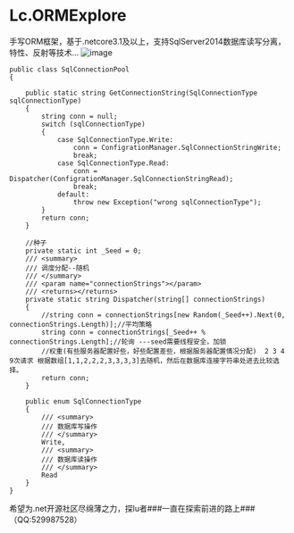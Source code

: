 # Lc.ORMExplore
手写ORM框架，基于.netcore3.1及以上，支持SqlServer2014数据库读写分离，特性、反射等技术...
![image](https://user-images.githubusercontent.com/26539681/112271863-6c123080-8cb6-11eb-8a53-72982c641c8e.png)

    public class SqlConnectionPool
    {
    
        public static string GetConnectionString(SqlConnectionType sqlConnectionType)
        {
            string conn = null;
            switch (sqlConnectionType)
            {
                case SqlConnectionType.Write:
                    conn = ConfigrationManager.SqlConnectionStringWrite;
                    break;
                case SqlConnectionType.Read:
                    conn = Dispatcher(ConfigrationManager.SqlConnectionStringRead);
                    break;
                default:
                    throw new Exception("wrong sqlConnectionType");
            }
            return conn;
        }
        
        //种子
        private static int _Seed = 0;
        /// <summary>
        /// 调度分配--随机
        /// </summary>
        /// <param name="connectionStrings"></param>
        /// <returns></returns>
        private static string Dispatcher(string[] connectionStrings)
        {
            //string conn = connectionStrings[new Random(_Seed++).Next(0, connectionStrings.Length)];//平均策略
            string conn = connectionStrings[_Seed++ % connectionStrings.Length];//轮询 ---seed需要线程安全，加锁
            //权重(有些服务器配置好些，好些配置差些，根据服务器配置情况分配)  2 3 4  9次请求 根据数组[1,1,2,2,2,3,3,3,3]去随机，然后在数据库连接字符串处进去比较选择。
            return conn;
        }
        
        public enum SqlConnectionType
        {
            /// <summary>
            /// 数据库写操作
            /// </summary>
            Write,
            /// <summary>
            /// 数据库读操作
            /// </summary>
            Read
        }
    }


希望为.net开源社区尽绵薄之力，探lu者###一直在探索前进的路上###（QQ:529987528）
